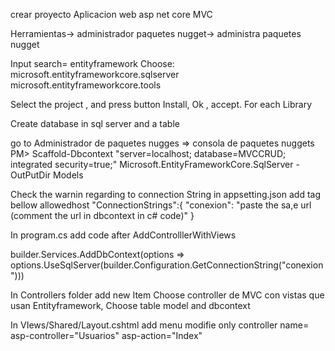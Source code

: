 crear proyecto
Aplicacion web asp net core MVC

Herramientas-> administrador paquetes nugget-> administra paquetes nugget

Input search=  entityframework
Choose:
microsoft.entityframeworkcore.sqlserver
microsoft.entityframeworkcore.tools

Select the project , and press button Install, Ok , accept. For each Library



Create database in sql server and a table

go to Administrador de paquetes nugges => consola de paquetes nuggets
PM>  Scaffold-Dbcontext "server=localhost; database=MVCCRUD; integrated security=true;" Microsoft.EntityFrameworkCore.SqlServer -OutPutDir Models

Check the warnin regarding to connection String
in appsetting.json add tag bellow allowedhost
"ConnectionStrings":{
	"conexion": "paste the sa,e url (comment the url in dbcontext in c# code)"
} 


In program.cs
add code after AddControlllerWithViews

builder.Services.AddDbContext<MVCcRUDCONTEXT>(options =>
		options.UseSqlServer(builder.Configuration.GetConnectionString("conexion")))

In Controllers folder add new Item
Choose controller de MVC con vistas que usan Entityframework, Choose table model and dbcontext


In VIews/Shared/Layout.cshtml
add menu
modifie only controller name=  asp-controller="Usuarios" asp-action="Index"
